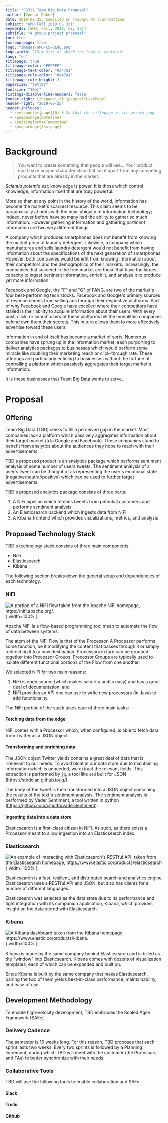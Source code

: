 ```yaml
---
title: "CS321 Team Big Data Proposal"
author: [Connor Baker]
date: 2019-08-25, Compiled on \today\ at \currenttime
subject: "GMU Fall 2019 CS 321"
keywords: [GMU, Fall, 2019, CS, 321]
subtitle: "A group project proposal"
toc: true
toc-own-page: true
logo: "images/GMU-CS-BLUE.png"
logo-width: 273 # Size at which the logo is centered
lang: "en"
titlepage: true
titlepage-color: "FFFFFF"
titlepage-text-color: "0d47a1"
titlepage-rule-color: "0d47a1"
titlepage-rule-height: 2
papersize: "letter"
fontsize: "10pt"
listings-disable-line-numbers: false
footer-right: \thepage\ of \pageref{LastPage}
header-right: "2019-08-25"
header-includes:
  - \setcounter{page}{0} # So that the titlepage is the zeroth page
  - \usepackage{datetime}
  - \settimeformat{ampmtime}
  - \usepackage{lastpage}
---
```


# Background

> You want to create something that people will use... Your product must have unique characteristics that set it apart from any competing products that are already in the market.

*Scientia potentia est*: knowledge is power. It is those which control knowledge, information itself that are truly powerful.

More so than at any point in the history of the world, information has become the market's scarcest resource. This claim seems to be paradoxically at odds with the near-ubiquity of information technology; indeed, never before have so many had the ability to gather so much information. However gathering information and gathering *pertinent* information are two very different things.

A company which produces smartphones does not benefit from knowing the market price of laundry detergent. Likewise, a company which manufactures and sells laundry detergent would not benefit from having information about the specifications of the next generation of smartphones. However, both companies would benefit from knowing information about their competitors and the demographics of their markets. Increasingly, the companies that succeed in the free market are those that have the largest capacity to ingest pertinent information, enrich it, and analyze it to produce yet more information.

Facebook and Google, the "F" and "G" of FANG, are two of the market's four best-performing tech stocks. Facebook and Google's primary sources of revenue comes from selling ads through their respective platforms. Part of why Facebook and Google have excelled where their competitors have stalled is their ability to acquire information about their users. With every post, click, or search users of these platforms tell the monolithic companies behind own them their secrets. This in turn allows them to more effectively advertise toward these users.

Information in and of itself has become a market of sorts. Numerous companies have sprung up in the information market, each purporting to deliver analytics packages to businesses which would perform some miracle like doubling their marketing reach or click-through rate. These offerings are particularly enticing to businesses without the fortune of controlling a platform which passively aggregates their target market's information.

It is these businesses that Team Big Data wants to serve.

# Proposal

## Offering

Team Big Data (TBD) seeks to fill a perceived gap in the market. Most companies lack a platform which passively aggregates information about their target market (à la Google and Facebook). These companies stand to benefit from analytics about the audiences they hope to reach with their advertisements.

TBD's proposed product is an analytics package which performs sentiment analysis of some number of users tweets. The sentiment analysis of a user's tweet can be thought of as representing the user's emotional state (negative/neutral/positive) which can be used to further target advertisements.

TBD's proposed analytics package consists of three parts:

1. A NiFi pipeline which fetches tweets from potential customers and performs sentiment analysis
2. An Elasticsearch backend which ingests data from NiFi
3. A Kibana frontend which provides visualizations, metrics, and analysis

## Proposed Technology Stack

TBD's technology stack consists of three main components:

+ NiFi
+ Elasticsearch
+ Kibana

The following section breaks down the general setup and dependencies of each technology.

### NiFi

![A portion of a NiFi flow taken from the Apache NiFi homepage, <https://nifi.apache.org/>.](images/NiFiFlowExample.png){ width=100% }

Apache NiFi is a flow-based programming tool mean to automate the flow of data between systems.

The atom of the NiFi Flow is that of the Processor. A Processor performs some function, be it modifying the content that passes through it or simply redirecting it to a new destination. Processors in turn can be grouped together into Processor Groups. Processor Groups are typically used to isolate different functional portions of the Flow from one another.

We selected NiFi for two main reasons:

1. NiFi is open source (which makes security audits easy) and has a great deal of documentation, and
2. NiFi provides an API one can use to write new processors (in Java) to add functionality.

The NiFi portion of the stack takes care of three main tasks:

#### Fetching data from the edge

NiFi comes with a Processor which, when configured, is able to fetch data from Twitter as a JSON object.

#### Transforming and enriching data

The JSON object Twitter yields contains a great deal of data that is irrelevant to our needs. To avoid bloat in our data store due to maintaining information which is unneeded, we extract the relevant fields. This extraction is performed by `jq`, a tool like `sed` built for JSON (<https://stedolan.github.io/jq/>).

The body of the tweet is then transformed into a JSON object containing the results of the text's sentiment analysis. The sentiment analysis is performed by Vader Sentiment, a tool written in python (<https://github.com/cjhutto/vaderSentiment>).

#### Ingesting data into a data store

Elasticsearch is a first-class citizen in NiFi. As such, as there exists a Processor meant to allow ingestion into an Elasticsearch index.

### Elasticsearch

![An example of interacting with Elasticsearch's RESTful API, taken from the Elasticsearch homepage, <https://www.elastic.co/products/elasticsearch>](images/ElasticsearchCurlExample.png){ width=100% }

Elasticsearch is a fast, resilient, and distributed search and analytics engine. Elasticsearch uses a RESTful API and JSON, but also has clients for a number of different languages.

Elasticsearch was selected as the data store due to its performance and tight integration with its companion application, Kibana, which provides insight on the data stored with Elasticsearch.

### Kibana

![A Kibana dashboard taken from the Kibana homepage, <https://www.elastic.co/products/kibana>.](images/KibanaExample.png){ width=100% }

Kibana is made by the same company behind Elasticsearch and is billed as the "window" into Elasticsearch. Kibana comes with dozens of visualization templates, each of which can be expanded and built on.

Since Kibana is built by the same company that makes Elasticsearch, pairing the two of them yields best-in-class performance, maintainability, and ease of use.

## Development Methodology

To enable high-velocity development, TBD embraces the Scaled Agile Framework (SAFe).

### Delivery Cadence

The semester is 16 weeks long. For this reason, TBD proposes that each sprint lasts two weeks. Every two sprints is followed by a Planning Increment, during which TBD will meet with the customer (the Professors and TAs) to better synchronize with their needs.

### Collaborative Tools

TBD will use the following tools to enable collaboration and SAFe.

#### Slack



#### Trello

#### Github